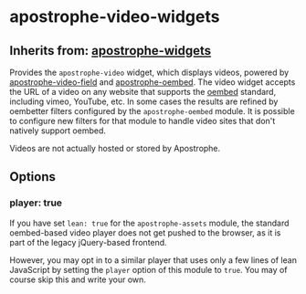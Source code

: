 # apostrophe-video-widgets
## Inherits from: [apostrophe-widgets](../apostrophe-widgets/README.md)
Provides the `apostrophe-video` widget, which displays videos, powered
by [apostrophe-video-field](/reference/modules/apostrophe-video-fields) and
[apostrophe-oembed](/reference/modules/apostrophe-oembed). The video
widget accepts the URL of a video on any website that supports the
[oembed](http://oembed.com/) standard, including vimeo, YouTube, etc.
In some cases the results are refined by oembetter filters configured
by the `apostrophe-oembed` module. It is possible to configure new filters
for that module to handle video sites that don't natively support oembed.

Videos are not actually hosted or stored by Apostrophe.

## Options

### player: true

If you have set `lean: true` for the `apostrophe-assets` module,
the standard oembed-based video player does not get pushed to the
browser, as it is part of the legacy jQuery-based frontend.

However, you may opt in to a similar player that uses only a
few lines of lean JavaScript by setting the `player` option
of this module to `true`. You may of course skip this and
write your own.



